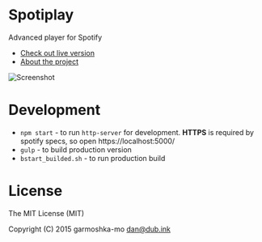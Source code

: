 # Spotiplay

Advanced player for Spotify

* [Check out live version](https://spotiplay.github.io/)
* [About the project](http://garmoshka-mo.blogspot.com/2015/08/spotiplay.html)

![Screenshot](http://2.bp.blogspot.com/-303XBkSl13U/VcRfWA8TGQI/AAAAAAAAAo8/PlqiFkQtvSU/s1600/quick-search.png)

# Development

* `npm start` - to run `http-server` for development. **HTTPS** is required by spotify specs, so open https://localhost:5000/
* `gulp` - to build production version
* `bstart_builded.sh` - to run production build

# License

The MIT License (MIT)

Copyright (C) 2015 garmoshka-mo dan@dub.ink
